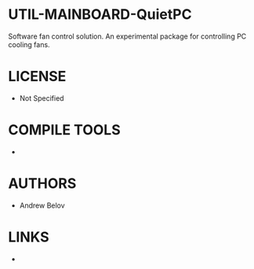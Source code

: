 UTIL-MAINBOARD-QuietPC
======================

Software fan control solution. An experimental package for controlling PC cooling fans. 

LICENSE
===============
* Not Specified

COMPILE TOOLS
===============
* 

AUTHORS
===============
* Andrew Belov

LINKS
===============
* 
